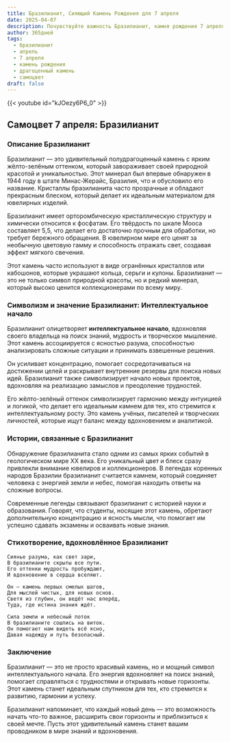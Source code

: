```yaml
---
title: Бразилианит, Сияющий Камень Рождения для 7 апреля
date: 2025-04-07
description: Почувствуйте важность Бразилианит, камня рождения 7 апреля, который символизирует Интеллектуальное начало. Пусть его красота и значение осветят ваш день.
author: 365дней
tags:
  - бразилианит
  - апрель
  - 7 апреля
  - камень рождения
  - драгоценный камень
  - самоцвет
draft: false
---
```


{{< youtube id="kJOezy6P6_0" >}}

## Самоцвет 7 апреля: Бразилианит

### Описание Бразилианит

Бразилианит — это удивительный полудрагоценный камень с ярким жёлто-зелёным оттенком, который завораживает своей природной красотой и уникальностью. Этот минерал был впервые обнаружен в 1944 году в штате Минас-Жерайс, Бразилия, что и обусловило его название. Кристаллы бразилианита часто прозрачные и обладают прекрасным блеском, который делает их идеальным материалом для ювелирных изделий.

Бразилианит имеет орторомбическую кристаллическую структуру и химически относится к фосфатам. Его твёрдость по шкале Мооса составляет 5,5, что делает его достаточно прочным для обработки, но требует бережного обращения. В ювелирном мире его ценят за необычную цветовую гамму и способность отражать свет, создавая эффект мягкого свечения.

Этот камень часто используют в виде огранённых кристаллов или кабошонов, которые украшают кольца, серьги и кулоны. Бразилианит — это не только символ природной красоты, но и редкий минерал, который высоко ценится коллекционерами по всему миру.

### Символизм и значение Бразилианит: Интеллектуальное начало

Бразилианит олицетворяет **интеллектуальное начало**, вдохновляя своего владельца на поиск знаний, мудрость и творческое мышление. Этот камень ассоциируется с ясностью разума, способностью анализировать сложные ситуации и принимать взвешенные решения.

Он усиливает концентрацию, помогает сосредотачиваться на достижении целей и раскрывает внутренние резервы для поиска новых идей. Бразилианит также символизирует начало новых проектов, вдохновляя на реализацию замыслов и преодоление трудностей.

Его жёлто-зелёный оттенок символизирует гармонию между интуицией и логикой, что делает его идеальным камнем для тех, кто стремится к интеллектуальному росту. Это камень учёных, писателей и творческих личностей, которые ищут баланс между вдохновением и аналитикой.

### Истории, связанные с Бразилианит

Обнаружение бразилианита стало одним из самых ярких событий в геологическом мире XX века. Его уникальный цвет и блеск сразу привлекли внимание ювелиров и коллекционеров. В легендах коренных народов Бразилии бразилианит считается камнем, который соединяет человека с энергией земли и небес, помогая находить ответы на сложные вопросы.

Современные легенды связывают бразилианит с историей науки и образования. Говорят, что студенты, носящие этот камень, обретают дополнительную концентрацию и ясность мысли, что помогает им успешно сдавать экзамены и осваивать новые знания.

### Стихотворение, вдохновлённое Бразилианит

```
Сиянье разума, как свет зари,  
В бразилианите скрыты все пути.  
Его оттенки мудрость пробуждают,  
И вдохновение в сердца вселяют.

Он — камень первых смелых шагов,  
Для мыслей чистых, для новых основ.  
Светя из глубин, он ведёт нас вперёд,  
Туда, где истина знания ждёт.

Сила земли и небесный поток  
В бразилианите сошлись на виток.  
Он помогает нам видеть всё ясно,  
Давая надежду и путь безопасный.
```

### Заключение

Бразилианит — это не просто красивый камень, но и мощный символ интеллектуального начала. Его энергия вдохновляет на поиск знаний, помогает справляться с трудностями и открывать новые горизонты. Этот камень станет идеальным спутником для тех, кто стремится к развитию, гармонии и успеху.

Бразилианит напоминает, что каждый новый день — это возможность начать что-то важное, расширить свои горизонты и приблизиться к своей мечте. Пусть этот удивительный камень станет вашим проводником в мире знаний и вдохновения.